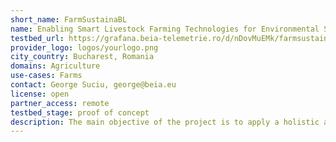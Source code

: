 ```yaml
---
short_name: FarmSustainaBL
name: Enabling Smart Livestock Farming Technologies for Environmental Sustainability using Blockchain
testbed_url: https://grafana.beia-telemetrie.ro/d/nDovMuEMk/farmsustainbl-milanovici-cattle-farm-data?orgId=17&from=1670232725012&to=1670243525012
provider_logo: logos/yourlogo.png
city_country: Bucharest, Romania
domains: Agriculture
use-cases: Farms
contact: George Suciu, george@beia.eu
license: open
partner_access: remote
testbed_stage: proof of concept
description: The main objective of the project is to apply a holistic approach for decreasing the GHG emissions derived from intensive livestock farming by optimizing the livestock production. For doing this, the consortium will monitor the animal feed, the animal behaviour and characteristics and the stable environment. Specifically, IoT devices will be installed in the farm for monitoring key parameters of: the stable environment (temperature, humidity, gas sensors (NOx, COx, CH4, NH3, etc.), the animal (accelerometer, motion sensor, weight sensor, etc.) and the feed (flow sensor, weight sensor, humidity sensor etc.). 
---
```

